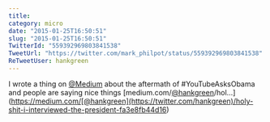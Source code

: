 ```yaml
---
title: 
category: micro
date: "2015-01-25T16:50:51"
slug: "2015-01-25T16:50:51"
TwitterId: "559392969803841538"
TweetUrl: "https://twitter.com/mark_philpot/status/559392969803841538"
ReTweetUser: hankgreen
---
```


<i class="fa fa-retweet" aria-hidden="true"></i> I wrote a thing on
[@Medium](https://twitter.com/Medium) about the aftermath of #YouTubeAsksObama
and people are saying nice things
[medium.com/[@hankgreen](https://twitter.com/hankgreen)/hol…](<https://medium.com/[@hankgreen](https://twitter.com/hankgreen)/holy-shit-i-interviewed-the-president-fa3e8fb44d16>)
